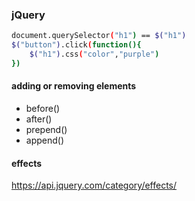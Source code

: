 ### jQuery

```bash
document.querySelector("h1") == $("h1")
$("button").click(function(){
    $("h1").css("color","purple")
})
```

#### adding or removing elements

- before()
- after()
- prepend()
- append()

#### effects

https://api.jquery.com/category/effects/

